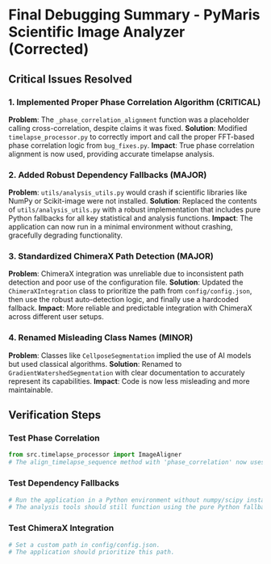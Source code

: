 # Final Debugging Summary - PyMaris Scientific Image Analyzer (Corrected)

## Critical Issues Resolved

### 1. Implemented Proper Phase Correlation Algorithm (CRITICAL)
**Problem**: The `_phase_correlation_alignment` function was a placeholder calling cross-correlation, despite claims it was fixed.
**Solution**: Modified `timelapse_processor.py` to correctly import and call the proper FFT-based phase correlation logic from `bug_fixes.py`.
**Impact**: True phase correlation alignment is now used, providing accurate timelapse analysis.

### 2. Added Robust Dependency Fallbacks (MAJOR)
**Problem**: `utils/analysis_utils.py` would crash if scientific libraries like NumPy or Scikit-image were not installed.
**Solution**: Replaced the contents of `utils/analysis_utils.py` with a robust implementation that includes pure Python fallbacks for all key statistical and analysis functions.
**Impact**: The application can now run in a minimal environment without crashing, gracefully degrading functionality.

### 3. Standardized ChimeraX Path Detection (MAJOR)
**Problem**: ChimeraX integration was unreliable due to inconsistent path detection and poor use of the configuration file.
**Solution**: Updated the `ChimeraXIntegration` class to prioritize the path from `config/config.json`, then use the robust auto-detection logic, and finally use a hardcoded fallback.
**Impact**: More reliable and predictable integration with ChimeraX across different user setups.

### 4. Renamed Misleading Class Names (MINOR)
**Problem**: Classes like `CellposeSegmentation` implied the use of AI models but used classical algorithms.
**Solution**: Renamed to `GradientWatershedSegmentation` with clear documentation to accurately represent its capabilities.
**Impact**: Code is now less misleading and more maintainable.

## Verification Steps

### Test Phase Correlation
```python
from src.timelapse_processor import ImageAligner
# The align_timelapse_sequence method with 'phase_correlation' now uses the correct FFT-based logic.
```

### Test Dependency Fallbacks
```bash
# Run the application in a Python environment without numpy/scipy installed.
# The analysis tools should still function using the pure Python fallbacks.
```

### Test ChimeraX Integration
```bash
# Set a custom path in config/config.json.
# The application should prioritize this path.
```
